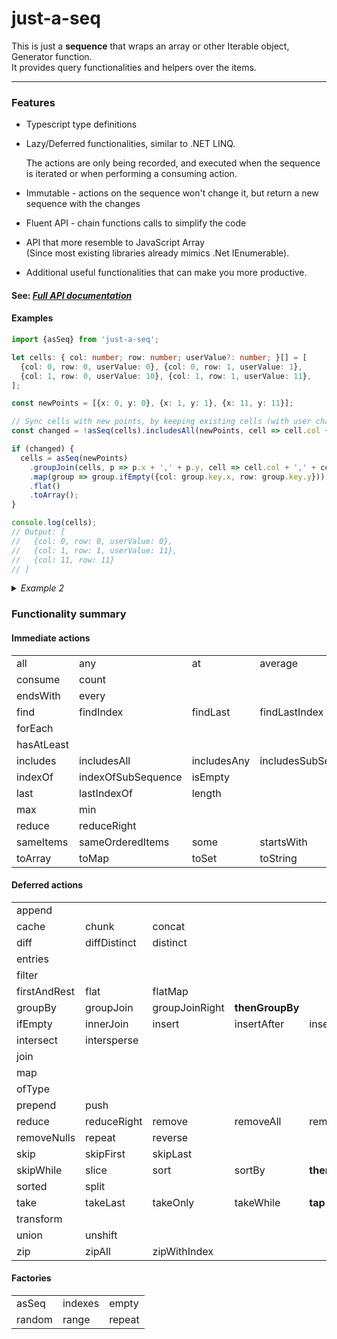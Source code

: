 # just-a-seq

This is just a **sequence** that wraps an array or other Iterable object, Generator function.  
It provides query functionalities and helpers over the items.
___

### Features

* Typescript type definitions
* Lazy/Deferred functionalities, similar to .NET LINQ.

  The actions are only being recorded, and executed when the sequence is iterated or when performing a consuming action.
* Immutable - actions on the sequence won't change it, but return a new sequence with the changes
* Fluent API - chain functions calls to simplify the code
* API that more resemble to JavaScript Array  
  (Since most existing libraries already mimics .Net IEnumerable).
* Additional useful functionalities that can make you more productive.


#### See: *[Full API documentation](https://github.com/barakbbn/just-a-seq/wiki/docs)* 

#### Examples

```typescript
import {asSeq} from 'just-a-seq';

let cells: { col: number; row: number; userValue?: number; }[] = [
  {col: 0, row: 0, userValue: 0}, {col: 0, row: 1, userValue: 1},
  {col: 1, row: 0, userValue: 10}, {col: 1, row: 1, userValue: 11},
];

const newPoints = [{x: 0, y: 0}, {x: 1, y: 1}, {x: 11, y: 11}];

// Sync cells with new points, by keeping existing cells (with user changes) and adding newer
const changed = !asSeq(cells).includesAll(newPoints, cell => cell.col + ',' + cell.row, p => p.x + ',' + p.y);

if (changed) {
  cells = asSeq(newPoints)
    .groupJoin(cells, p => p.x + ',' + p.y, cell => cell.col + ',' + cell.row)
    .map(group => group.ifEmpty({col: group.key.x, row: group.key.y}))
    .flat()
    .toArray();
}

console.log(cells);
// Output: [
//   {col: 0, row: 0, userValue: 0}, 
//   {col: 1, row: 1, userValue: 11},
//   {col: 11, row: 11}
// ]
```

<!-- Example 2 -->
<details>
<summary><i>Example 2</i></summary>

```typescript
const layers = [
  {layerId: 1, name: 'L-01', points: [{x: 0, y: 0, tag: 'center'}, {x: 1, y: 1, tag: 'opt'}], type: 'static'},
  {layerId: 2, name: 'L-02', points: [{x: 0, y: 0, tag: 'relative'}, {x: 2, y: 2, tag: 'opt'}], type: 'static'},
  {layerId: 3, name: 'L-0A', points: [{x: 0, y: 0, tag: 'relative'}, {x: 3, y: 3, tag: 'relative'}], type: 'static'},
  {layerId: 4, name: 'L-0B', points: [{x: 0, y: 0, tag: 'offset'}, {x: 1, y: 1, tag: 'center'}], type: 'float'},
  {layerId: 5, name: 'L---', points: [{x: 0, y: 0, tag: '-'}, {x: 1, y: 1, tag: '-'}], type: 'hidden'}
];

console.log(asSeq(layers)
  .filter(l => l.type !== 'hidden') // None hidden layers
  .flatMap(l => l.points) // Flat all layers' points into a sequence
  .distinct(p => p.x + ',' + p.y) // Remove duplicate points
  .sortBy(p => p.x) // Sort by x then by y
  .thenSortBy(p => p.y)
  .prepend([{x: -1, y: -1, tag: '-'}]) // Add special point at the beginning
  .map(p => `{${p.x},${p.y}}`) // Map each point to string representation
  .toString({start: '[', end: ']'}) // Convert the sequence into string wrapped in brackets
);
// Output: [{-1,-1},{0,0},{1,1},{2,2},{3,3}]
```

</details>

### Functionality summary

#### Immediate actions
|   |   |   |   |   |
|---|---|---|---|---|
|all|any|at|average|
|consume|count|
|endsWith|every|
|find|findIndex|findLast|findLastIndex|first|
|forEach|
|hasAtLeast|
|includes|includesAll|includesAny|includesSubSequence|
|indexOf|indexOfSubSequence|isEmpty|
|last|lastIndexOf|length|
|max|min|
|reduce|reduceRight|
|sameItems|sameOrderedItems|some|startsWith|sum|
|toArray|toMap|toSet|toString|

#### Deferred actions
|   |   |   |   |   |
|---|---|---|---|---|
|append|
|cache|chunk|concat|
|diff|diffDistinct|distinct|
|entries|
|filter|
|firstAndRest|flat|flatMap|
|groupBy|groupJoin|groupJoinRight|**thenGroupBy**|
|ifEmpty|innerJoin|insert|insertAfter|insertBefore|
|intersect|intersperse|
|join|
|map|
|ofType|
|prepend|push|
|reduce|reduceRight|remove|removeAll|removeFalsy|
|removeNulls|repeat|reverse|
|skip|skipFirst|skipLast|
|skipWhile|slice|sort|sortBy|**thenSortBy**|
|sorted|split|
|take|takeLast|takeOnly|takeWhile|**tap**|
|transform|
|union|unshift|
|zip|zipAll|zipWithIndex|


#### Factories
|   |   |   |
|---|---|---|
| asSeq |indexes| empty |
| random| range | repeat|

